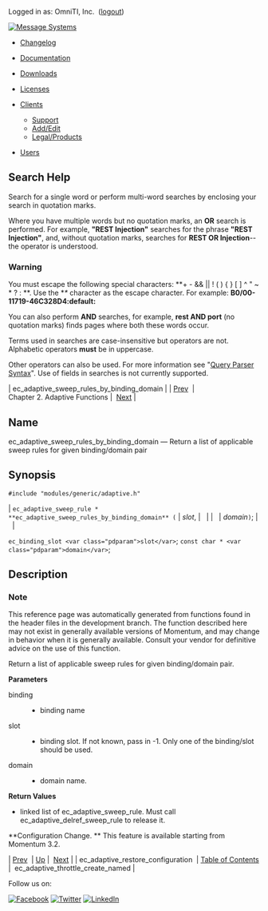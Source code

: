 Logged in as: OmniTI, Inc.  ([logout](https://support.messagesystems.com/logout.php))

[![Message Systems](https://support.messagesystems.com/images/ms-white205.png)](https://support.messagesystems.com/start.php) 

*   [Changelog](https://support.messagesystems.com/start.php?show=changelog)
*   [Documentation](https://support.messagesystems.com/docs/)
*   [Downloads](https://support.messagesystems.com/start.php)

*   [Licenses](https://support.messagesystems.com/license_summary.php)
*   <a href="">Clients</a>
    *   [Support](https://support.messagesystems.com/cs.php)
    *   [Add/Edit](https://support.messagesystems.com/edit_client.php)
    *   [Legal/Products](https://support.messagesystems.com/edit_products.php)
*   [Users](https://support.messagesystems.com/edit_customer.php)

## Search Help

Search for a single word or perform multi-word searches by enclosing your search in quotation marks.

Where you have multiple words but no quotation marks, an **OR** search is performed. For example, **"REST Injection"** searches for the phrase **"REST Injection"**, and, without quotation marks, searches for **REST OR Injection**--the operator is understood.

### Warning

You must escape the following special characters: **+ - && || ! ( ) { } [ ] ^ " ~ * ? : \**. Use the **\** character as the escape character. For example: **B0/00-11719-46C328D4\:default\:**

You can also perform **AND** searches, for example, **rest AND port** (no quotation marks) finds pages where both these words occur.

Terms used in searches are case-insensitive but operators are not. Alphabetic operators **must** be in uppercase.

Other operators can also be used. For more information see "[Query Parser Syntax](https://lucene.apache.org/core/old_versioned_docs/versions/3_0_0/queryparsersyntax.html)". Use of fields in searches is not currently supported.

| ec_adaptive_sweep_rules_by_binding_domain |
| [Prev](apis.ec_adaptive_restore_configuration.php)  | Chapter 2. Adaptive Functions |  [Next](apis.ec_adaptive_throttle_create_named.php) |

<a name="apis.ec_adaptive_sweep_rules_by_binding_domain"></a>
## Name

ec_adaptive_sweep_rules_by_binding_domain — Return a list of applicable sweep rules for given binding/domain pair

## Synopsis

`#include "modules/generic/adaptive.h"`

| `ec_adaptive_sweep_rule * **ec_adaptive_sweep_rules_by_binding_domain** (` | <var class="pdparam">slot</var>, |   |
|   | <var class="pdparam">domain</var>`)`; |   |

`ec_binding_slot <var class="pdparam">slot</var>`;
`const char * <var class="pdparam">domain</var>`;<a name="idp19294656"></a>
## Description

### Note

This reference page was automatically generated from functions found in the header files in the development branch. The function described here may not exist in generally available versions of Momentum, and may change in behavior when it is generally available. Consult your vendor for definitive advice on the use of this function.

Return a list of applicable sweep rules for given binding/domain pair.

**Parameters**

<dl class="variablelist">

<dt>binding</dt>

<dd>

- binding name

</dd>

<dt>slot</dt>

<dd>

- binding slot. If not known, pass in -1\. Only one of the binding/slot should be used.

</dd>

<dt>domain</dt>

<dd>

- domain name.

</dd>

</dl>

**Return Values**

- linked list of ec_adaptive_sweep_rule. Must call ec_adaptive_delref_sweep_rule to release it.

**Configuration Change. ** This feature is available starting from Momentum 3.2.

| [Prev](apis.ec_adaptive_restore_configuration.php)  | [Up](adaptive.php) |  [Next](apis.ec_adaptive_throttle_create_named.php) |
| ec_adaptive_restore_configuration  | [Table of Contents](index.php) |  ec_adaptive_throttle_create_named |

Follow us on:

[![Facebook](https://support.messagesystems.com/images/icon-facebook.png)](http://www.facebook.com/messagesystems) [![Twitter](https://support.messagesystems.com/images/icon-twitter.png)](http://twitter.com/#!/MessageSystems) [![LinkedIn](https://support.messagesystems.com/images/icon-linkedin.png)](http://www.linkedin.com/company/message-systems)